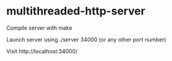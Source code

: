 # multithreaded-http-server

Compile server with make

Launch server using ./server 34000 (or any other port number)

Visit http://localhost:34000/
